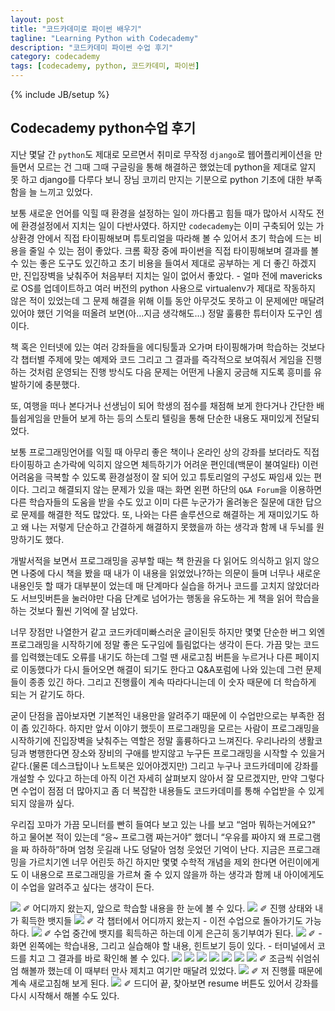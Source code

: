 ```yaml
---
layout: post
title: "코드카데미로 파이썬 배우기"
tagline: "Learning Python with Codecademy" 
description: "코드카데미 파이썬 수업 후기"
category: codecademy
tags: [codecademy, python, 코드카데미, 파이썬]
---
```

{% include JB/setup %}

## Codecademy python수업 후기

지난 몇달 간 `python`도 제대로 모르면서 취미로 무작정 `django`로 웹어플리케이션을 만들면서 모르는 건 그때 그때 구글링을 통해 해결하곤 했었는데 python을 제대로 알지 못 하고 django를 다루다 보니 장님 코끼리 만지는 기분으로 python 기초에 대한 부족함을 늘 느끼고 있었다.

보통 새로운 언어를 익힐 때 환경을 설정하는 일이 까다롭고 힘들 때가 많아서 시작도 전에 환경설정에서 지치는 일이 다반사였다. 하지만 `codecademy`는 이미 구축되어 있는 가상환경 안에서 직접 타이핑해보며 튜토리얼을 따라해 볼 수 있어서 초기 학습에 드는 비용을 줄일 수 있는 점이 좋았다. 크롬 확장 중에 파이썬을 직접 타이핑해보며 결과를 볼 수 있는 좋은 도구도 있긴하고 초기 비용을 들여서 제대로 공부하는 게 더 좋긴 하겠지만, 진입장벽을 낮춰주어 처음부터 지치는 일이 없어서 좋았다. - 얼마 전에 mavericks로 OS를 업데이트하고 여러 버전의 python 사용으로 virtualenv가 제대로 작동하지 않은 적이 있었는데 그 문제 해결을 위해 이틀 동안 아무것도 못하고 이 문제에만 매달려 있어야 했던 기억을 떠올려 보면(아…지금 생각해도...) 정말 훌륭한 튜터이자 도구인 셈이다.

책 혹은 인터넷에 있는 여러 강좌들을 에디팅툴과 오가며 타이핑해가며 학습하는 것보다 각 챕터별 주제에 맞는 예제와 코드 그리고 그 결과를 즉각적으로 보여줘서 게임을 진행하는 것처럼 운영되는 진행 방식도 다음 문제는 어떤게 나올지 궁금해 지도록 흥미를 유발하기에 충분했다.

또, 여행을 떠나 본다거나 선생님이 되어 학생의 점수를 채점해 보게 한다거나 간단한 배틀쉽게임을 만들어 보게 하는 등의 스토리 텔링을 통해 단순한 내용도 재미있게 전달되었다.

보통 프로그래밍언어를 익힐 때 아무리 좋은 책이나 온라인 상의 강좌를 보더라도 직접 타이핑하고 손가락에 익히지 않으면 체득하기가 어려운 편인데(백문이 불여일타) 이런 어려움을 극복할 수 있도록 환경설정이 잘 되어 있고 튜토리얼의 구성도 짜임새 있는 편이다.
그리고 해결되지 않는 문제가 있을 때는 화면 왼편 하단의 `Q&A Forum`을 이용하면 다른 학습자들의 도움을 받을 수도 있고 이미 다른 누군가가 올려놓은 질문에 대한 답으로 문제를 해결한 적도 많았다. 또, 나와는 다른 솔루션으로 해결하는 게 재미있기도 하고 왜 나는 저렇게 단순하고 간결하게 해결하지 못했을까 하는 생각과 함께 내 두뇌를 원망하기도 했다.


개발서적을 보면서 프로그래밍을 공부할 때는 책 한권을 다 읽어도 의식하고 읽지 않으면 나중에 다시 책을 봤을 때 내가 이 내용을 읽었었나?하는 의문이 들며 너무나 새로운 내용인듯 할 때가 대부분이 었는데 매 단계마다 실습을 하거나 코드를 고치지 않았더라도 서브밋버튼을 눌러야만 다음 단계로 넘어가는 행동을 유도하는 게 책을 읽어 학습을 하는 것보다 훨씬 기억에 잘 남았다.

너무 장점만 나열한거 같고 코드카데미빠스러운 글이된듯 하지만 몇몇 단순한 버그 외엔 프로그래밍을 시작하기에 정말 좋은 도구임에 틀림없다는 생각이 든다. 가끔 맞는 코드를 입력했는데도 오류를 내기도 하는데 그럴 땐 새로고침 버튼을 누르거나 다른 페이지로 이동했다가 다시 들어오면 해결이 되기도 한다고 Q&A포럼에 나와 있는데 그런 문제들이 종종 있긴 하다. 그리고 진행률이 계속 따라다니는데 이 숫자 때문에 더 학습하게 되는 거 같기도 하다.

굳이 단점을 꼽아보자면 기본적인 내용만을 알려주기 때문에 이 수업만으로는 부족한 점이 좀 있긴하다. 하지만 앞서 이야기 했듯이 프로그래밍을 모르는 사람이 프로그래밍을 시작하기에 진입장벽을 낮춰주는 역할은 정말 훌륭하다고 느껴진다. 우리나라의 생활코딩과 병행한다면 장소와 장비의 구애를 받지않고 누구든 프로그래밍을 시작할 수 있을거 같다.(물론 데스크탑이나 노트북은 있어야겠지만) 그리고 누구나 코드카데미에 강좌를 개설할 수 있다고 하는데 아직 이건 자세히 살펴보지 않아서 잘 모르겠지만, 만약 그렇다면 수업이 점점 더 많아지고 좀 더 복잡한 내용들도 코드카데미를 통해 수업받을 수 있게 되지 않을까 싶다.

우리집 꼬마가 가끔 모니터를 빤히 들여다 보고 있는 나를 보고 “엄마 뭐하는거에요?" 하고 물어본 적이 있는데 “응~ 프로그램 짜는거야” 했더니 “우유를 짜야지 왜 프로그램을 짜 하하하”하며 엄청 웃길래 나도 덩달아 엄청 웃었던 기억이 난다. 지금은 프로그래밍을 가르치기엔 너무 어린듯 하긴 하지만 몇몇 수학적 개념을 제외 한다면 어린이에게도 이 내용으로 프로그래밍을 가르쳐 줄 수 있지 않을까 하는 생각과 함께 내 아이에게도 이 수업을 알려주고 싶다는 생각이 든다. 




<img src="/images/2014/02/codecademy_python/codecademy_python-01.png" />
✐  어디까지 왔는지, 앞으로 학습할 내용을 한 눈에 볼 수 있다.

<img src="/images/2014/02/codecademy_python/codecademy_python-02.png" />
✐  진행 상태와 내가 획득한 뱃지들 

<img src="/images/2014/02/codecademy_python/codecademy_python-03.png" />
✐ 각 챕터에서 어디까지 왔는지 - 이전 수업으로 돌아가기도 가능하다. 

<img src="/images/2014/02/codecademy_python/codecademy_python-04.png" />
✐ 수업 중간에 뱃지를 획득하곤 하는데 이게 은근히 동기부여가 된다.

<img src="/images/2014/02/codecademy_python/codecademy_python-05.png" />
✐ 
- 화면 왼쪽에는 학습내용, 그리고 실습해야 할 내용, 힌트보기 등이 있다.
- 터미널에서 코드를 치고 그 결과를 바로 확인해 볼 수 있다.

<img src="/images/2014/02/codecademy_python/codecademy_python-06.png" />
<img src="/images/2014/02/codecademy_python/codecademy_python-07.png" />
<img src="/images/2014/02/codecademy_python/codecademy_python-08.png" />
<img src="/images/2014/02/codecademy_python/codecademy_python-09.png" />
<img src="/images/2014/02/codecademy_python/codecademy_python-11.png" />
<img src="/images/2014/02/codecademy_python/codecademy_python-10.png" />
<img src="/images/2014/02/codecademy_python/codecademy_python-12.png" />
✐ 조금씩 쉬엄쉬엄 해볼까 했는데 이 때부터 만사 제치고 여기만 매달려 있었다. 

<img src="/images/2014/02/codecademy_python/codecademy_python-14.png" />
✐ 저 진행률 때문에 계속 새로고침해 보게 된다. 


<img src="/images/2014/02/codecademy_python/codecademy_python-15.png" />
✐ 드디어 끝, 찾아보면 resume 버튼도 있어서 강좌를 다시 시작해서 해볼 수도 있다. 

